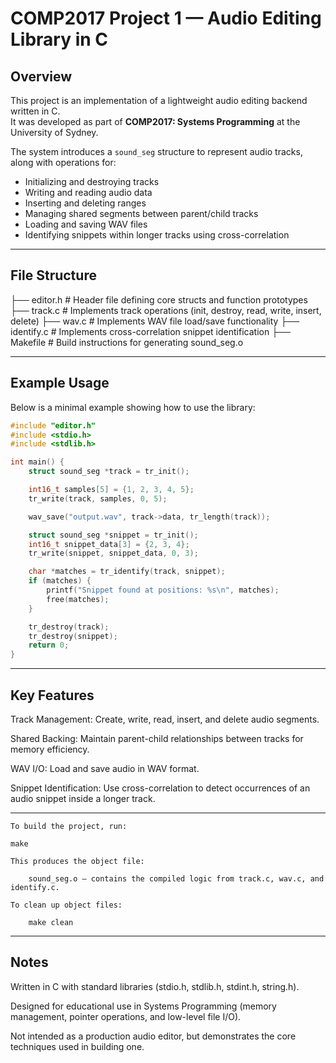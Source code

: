 # COMP2017 Project 1 — Audio Editing Library in C

## Overview
This project is an implementation of a lightweight audio editing backend written in C.  
It was developed as part of **COMP2017: Systems Programming** at the University of Sydney.  

The system introduces a `sound_seg` structure to represent audio tracks, along with operations for:
- Initializing and destroying tracks
- Writing and reading audio data
- Inserting and deleting ranges
- Managing shared segments between parent/child tracks
- Loading and saving WAV files
- Identifying snippets within longer tracks using cross-correlation

---

## File Structure
├── editor.h # Header file defining core structs and function prototypes
├── track.c # Implements track operations (init, destroy, read, write, insert, delete)
├── wav.c # Implements WAV file load/save functionality
├── identify.c # Implements cross-correlation snippet identification
├── Makefile # Build instructions for generating sound_seg.o

---

## Example Usage
Below is a minimal example showing how to use the library:

```c
#include "editor.h"
#include <stdio.h>
#include <stdlib.h>

int main() {
    struct sound_seg *track = tr_init();

    int16_t samples[5] = {1, 2, 3, 4, 5};
    tr_write(track, samples, 0, 5);

    wav_save("output.wav", track->data, tr_length(track));

    struct sound_seg *snippet = tr_init();
    int16_t snippet_data[3] = {2, 3, 4};
    tr_write(snippet, snippet_data, 0, 3);

    char *matches = tr_identify(track, snippet);
    if (matches) {
        printf("Snippet found at positions: %s\n", matches);
        free(matches);
    }

    tr_destroy(track);
    tr_destroy(snippet);
    return 0;
}
```
---

## Key Features

Track Management: Create, write, read, insert, and delete audio segments.

Shared Backing: Maintain parent-child relationships between tracks for memory efficiency.

WAV I/O: Load and save audio in WAV format.

Snippet Identification: Use cross-correlation to detect occurrences of an audio snippet inside a longer track.

---

```
To build the project, run:

make

This produces the object file:

    sound_seg.o — contains the compiled logic from track.c, wav.c, and identify.c.

To clean up object files:

    make clean
```

---


## Notes

Written in C with standard libraries (stdio.h, stdlib.h, stdint.h, string.h).

Designed for educational use in Systems Programming (memory management, pointer operations, and low-level file I/O).

Not intended as a production audio editor, but demonstrates the core techniques used in building one.
